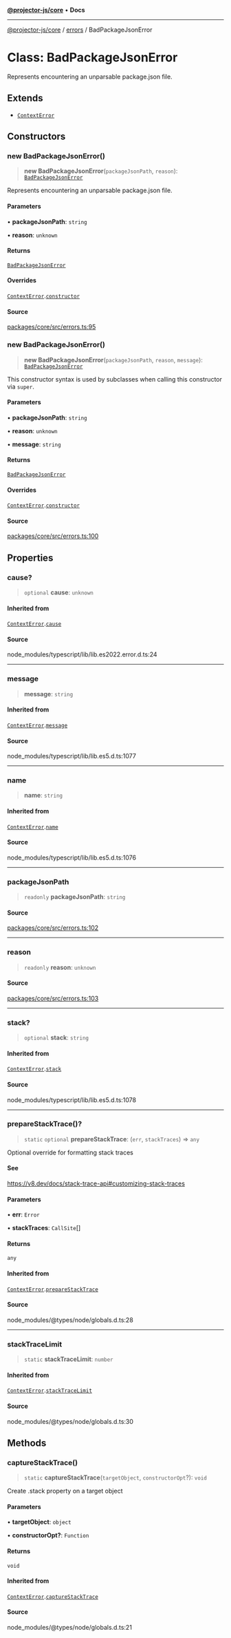 [**@projector-js/core**](../../README.md) • **Docs**

***

[@projector-js/core](../../README.md) / [errors](../README.md) / BadPackageJsonError

# Class: BadPackageJsonError

Represents encountering an unparsable package.json file.

## Extends

- [`ContextError`](ContextError.md)

## Constructors

### new BadPackageJsonError()

> **new BadPackageJsonError**(`packageJsonPath`, `reason`): [`BadPackageJsonError`](BadPackageJsonError.md)

Represents encountering an unparsable package.json file.

#### Parameters

• **packageJsonPath**: `string`

• **reason**: `unknown`

#### Returns

[`BadPackageJsonError`](BadPackageJsonError.md)

#### Overrides

[`ContextError`](ContextError.md).[`constructor`](ContextError.md#constructors)

#### Source

[packages/core/src/errors.ts:95](https://github.com/Xunnamius/projector/blob/eaae74353ca5b35a9a0ca3db8a554376fec1dd9b/packages/core/src/errors.ts#L95)

### new BadPackageJsonError()

> **new BadPackageJsonError**(`packageJsonPath`, `reason`, `message`): [`BadPackageJsonError`](BadPackageJsonError.md)

This constructor syntax is used by subclasses when calling this constructor
via `super`.

#### Parameters

• **packageJsonPath**: `string`

• **reason**: `unknown`

• **message**: `string`

#### Returns

[`BadPackageJsonError`](BadPackageJsonError.md)

#### Overrides

[`ContextError`](ContextError.md).[`constructor`](ContextError.md#constructors)

#### Source

[packages/core/src/errors.ts:100](https://github.com/Xunnamius/projector/blob/eaae74353ca5b35a9a0ca3db8a554376fec1dd9b/packages/core/src/errors.ts#L100)

## Properties

### cause?

> `optional` **cause**: `unknown`

#### Inherited from

[`ContextError`](ContextError.md).[`cause`](ContextError.md#cause)

#### Source

node\_modules/typescript/lib/lib.es2022.error.d.ts:24

***

### message

> **message**: `string`

#### Inherited from

[`ContextError`](ContextError.md).[`message`](ContextError.md#message)

#### Source

node\_modules/typescript/lib/lib.es5.d.ts:1077

***

### name

> **name**: `string`

#### Inherited from

[`ContextError`](ContextError.md).[`name`](ContextError.md#name)

#### Source

node\_modules/typescript/lib/lib.es5.d.ts:1076

***

### packageJsonPath

> `readonly` **packageJsonPath**: `string`

#### Source

[packages/core/src/errors.ts:102](https://github.com/Xunnamius/projector/blob/eaae74353ca5b35a9a0ca3db8a554376fec1dd9b/packages/core/src/errors.ts#L102)

***

### reason

> `readonly` **reason**: `unknown`

#### Source

[packages/core/src/errors.ts:103](https://github.com/Xunnamius/projector/blob/eaae74353ca5b35a9a0ca3db8a554376fec1dd9b/packages/core/src/errors.ts#L103)

***

### stack?

> `optional` **stack**: `string`

#### Inherited from

[`ContextError`](ContextError.md).[`stack`](ContextError.md#stack)

#### Source

node\_modules/typescript/lib/lib.es5.d.ts:1078

***

### prepareStackTrace()?

> `static` `optional` **prepareStackTrace**: (`err`, `stackTraces`) => `any`

Optional override for formatting stack traces

#### See

https://v8.dev/docs/stack-trace-api#customizing-stack-traces

#### Parameters

• **err**: `Error`

• **stackTraces**: `CallSite`[]

#### Returns

`any`

#### Inherited from

[`ContextError`](ContextError.md).[`prepareStackTrace`](ContextError.md#preparestacktrace)

#### Source

node\_modules/@types/node/globals.d.ts:28

***

### stackTraceLimit

> `static` **stackTraceLimit**: `number`

#### Inherited from

[`ContextError`](ContextError.md).[`stackTraceLimit`](ContextError.md#stacktracelimit)

#### Source

node\_modules/@types/node/globals.d.ts:30

## Methods

### captureStackTrace()

> `static` **captureStackTrace**(`targetObject`, `constructorOpt`?): `void`

Create .stack property on a target object

#### Parameters

• **targetObject**: `object`

• **constructorOpt?**: `Function`

#### Returns

`void`

#### Inherited from

[`ContextError`](ContextError.md).[`captureStackTrace`](ContextError.md#capturestacktrace)

#### Source

node\_modules/@types/node/globals.d.ts:21
